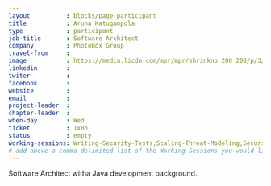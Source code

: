```yaml
---
layout          : blocks/page-participant
title           : Aruna Katugampola
type            : participant
job-title       : Software Architect
company         : PhotoBox Group
travel-from     :
image           : https://media.licdn.com/mpr/mpr/shrinknp_200_200/p/3/005/0af/386/2fa1435.jpg
linkedin        :
twiter          :
facebook        :
website         :
email           :
project-leader  :
chapter-leader  :
when-day        : Wed
ticket          : 1x8h
status          : empty
working-sessions: Writing-Security-Tests,Scaling-Threat-Modeling,Security-Guidance-and-Feedback-in-IDE,ZAP
# add above a comma delimited list of the Working Sessions you would like to attend (use the session's title)
---
```


Software Architect witha Java development background.
